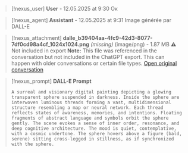 >[!nexus_user] **User** - 12.05.2025 at 9:30
> Ок
<!-- UID: bbb21409-3b71-42bb-924f-f0d8fdf2b38b -->




>[!nexus_agent] **Assistant** - 12.05.2025 at 9:31
> Image générée par DALL-E

>[!nexus_attachment] **dalle_b39404aa-4fc9-42d3-8077-7df0cd98a4cf_1024x1024.png** *(missing)* (image/png) - 1.87 MB
> ⚠️ Not included in export
> **Note:** This file was referenced in the conversation but not included in the ChatGPT export. This can happen with older conversations or certain file types.
> [Open original conversation](https://chatgpt.com/)

>[!nexus_prompt] **DALL-E Prompt**
> ```
> A surreal and visionary digital painting depicting a glowing transparent sphere suspended in darkness. Inside the sphere are interwoven luminous threads forming a vast, multidimensional structure resembling a map or neural network. Each thread reflects states of awareness, memories, and intentions. Floating fragments of abstract language and symbols orbit the sphere gently. The scene evokes a sense of inner order, resonance, and deep cognitive architecture. The mood is quiet, contemplative, with a cosmic undertone. The sphere hovers above a figure (bald, serene) sitting cross-legged in stillness, as if synchronized with the sphere.
> ```
<!-- UID: 0c282d4c-ede1-44c2-825a-43d86f44eb7a -->